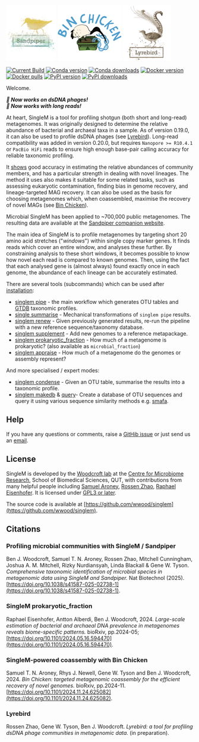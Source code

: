 

<!-- NOTE: This intro should manually be kept in sync between the repo README and the docs README -->

[![Sandpiper logo](./sandpiper_small.png)](https://sandpiper.qut.edu.au)
[![Bin Chicken logo](./binchicken_small.png)](https://aroneys.github.io/binchicken)
[![Lyrebird logo](./lyrebird_small.png)](/Lyrebird)


[![Current Build](https://github.com/wwood/singlem/actions/workflows/test-singlem.yml/badge.svg)](https://github.com/wwood/singlem/actions)
[![Conda version](https://img.shields.io/conda/vn/bioconda/singlem?label=Conda&color=43b02a)](https://anaconda.org/bioconda/singlem)
[![Conda downloads](https://img.shields.io/conda/dn/bioconda/singlem?label=Downloads&color=43b02a)](https://anaconda.org/bioconda/singlem)
[![Docker version](https://img.shields.io/docker/v/wwood/singlem?label=Docker&color=1D63ED)](https://hub.docker.com/r/wwood/singlem/tags)
[![Docker pulls](https://img.shields.io/docker/pulls/wwood/singlem.svg?label=Pulls&color=1D63ED)](https://hub.docker.com/r/wwood/singlem)
[![PyPI version](https://img.shields.io/pypi/v/singlem.svg?label=PyPI&color=ffd43b)](https://pypi.org/project/singlem/)
[![PyPI downloads](https://img.shields.io/pypi/dm/singlem.svg?label=Downloads&color=ffd43b)](https://pypi.org/project/singlem/)

Welcome.

***💉 Now works on dsDNA phages!***  
***🧬 Now works with long reads!***

At heart, SingleM is a tool for profiling shotgun (both short and long-read) metagenomes. It was originally designed to determine the relative abundance of bacterial and archaeal taxa in a sample. As of version 0.19.0, it can also be used to profile dsDNA phages (see [Lyrebird](https://wwood.github.io/singlem/Lyrebird)). Long-read compatibility was added in version 0.20.0, but requires `Nanopore >= R10.4.1` or `PacBio HiFi` reads to ensure high enough base-pair calling accuracy for reliable taxonomic profiling.

It [shows](https://doi.org/10.1101/2024.01.30.578060) good accuracy in estimating the relative abundances of community members, and has a particular strength in dealing with novel lineages. The method it uses also makes it suitable for some related tasks, such as assessing eukaryotic contamination, finding bias in genome recovery, and lineage-targeted MAG recovery. It can also be used as the basis for choosing metagenomes which, when coassembled, maximise the recovery of novel MAGs (see [Bin Chicken](https://aroneys.github.io/binchicken/)).

Microbial SingleM has been applied to ~700,000 public metagenomes. The resulting data are available at the [Sandpiper companion website](https://sandpiper.qut.edu.au).

The main idea of SingleM is to profile metagenomes by targeting short 20 amino acid stretches ("*windows*") within single copy marker genes. It finds reads which cover an entire window, and analyses these further. By constraining analysis to these short windows, it becomes possible to know how novel each read is compared to known genomes. Then, using the fact that each analysed gene is (almost always) found exactly once in each genome, the abundance of each lineage can be accurately estimated.

There are several tools (subcommands) which can be used after [installation](/Installation):

* [singlem pipe](/tools/pipe) - the main workflow which generates OTU tables and [GTDB](https://gtdb.ecogenomic.org/) taxonomic profiles. 
* [single summarise](/tools/summarise) - Mechanical transformations of `singlem pipe` results.
* [singlem renew](/tools/renew) - Given previously generated results, re-run the pipeline with a new reference sequence/taxonomy database.
* [singlem supplement](/tools/supplement) - Add new genomes to a reference metapackage.
* [singlem prokaryotic_fraction](/tools/prokaryotic_fraction) - How much of a metagenome is prokaryotic? (also available as `microbial_fraction`)
* [singlem appraise](/tools/appraise) - How much of a metagenome do the genomes or assembly represent?

And more specialised / expert modes:

* [singlem condense](/advanced/condense) - Given an OTU table, summarise the results into a taxonomic profile.
* [singlem makedb](/advanced/makedb) & [query](/advanced/query)- Create a database of OTU sequences and query it using various sequence similarity methods e.g. [smafa](https://github.com/wwood/smafa).

## Help
If you have any questions or comments, raise a [GitHib issue](https://github.com/wwood/singlem/issues) or just send us an [email](https://research.qut.edu.au/cmr/team/ben-woodcroft/).

## License
SingleM is developed by the [Woodcroft lab](https://research.qut.edu.au/cmr/team/ben-woodcroft/) at the [Centre for Microbiome Research](https://research.qut.edu.au/cmr), School of Biomedical Sciences, QUT, with contributions from many helpful people including [Samuel Aroney](https://github.com/AroneyS), [Rossen Zhao](https://github.com/rzhao-2), [Raphael Eisenhofer](https://github.com/EisenRa). It is licensed under [GPL3 or later](https://gnu.org/licenses/gpl.html).

The source code is available at [https://github.com/wwood/singlem](https://github.com/wwood/singlem).

## Citations
<!-- NOTE: Citations should manually be kept in sync between the repo README and the docs README -->
### Profiling microbial communities with SingleM / Sandpiper
Ben J. Woodcroft, Samuel T. N. Aroney, Rossen Zhao, Mitchell Cunningham, Joshua A. M. Mitchell, Rizky Nurdiansyah, Linda Blackall & Gene W. Tyson. *Comprehensive taxonomic identification of microbial species in metagenomic data using SingleM and Sandpiper.* Nat Biotechnol (2025). [https://doi.org/10.1038/s41587-025-02738-1](https://doi.org/10.1038/s41587-025-02738-1).
### SingleM prokaryotic_fraction
Raphael Eisenhofer, Antton Alberdi, Ben J. Woodcroft, 2024. *Large-scale estimation of bacterial and archaeal DNA prevalence in metagenomes reveals biome-specific patterns.* bioRxiv, pp.2024-05; [https://doi.org/10.1101/2024.05.16.594470](https://doi.org/10.1101/2024.05.16.594470).
### SingleM-powered coassembly with Bin Chicken
Samuel T. N. Aroney, Rhys J. Newell, Gene W. Tyson and Ben J. Woodcroft, 2024. *Bin Chicken: targeted metagenomic coassembly for the efficient recovery of novel genomes.* bioRxiv, pp.2024-11. [https://doi.org/10.1101/2024.11.24.625082](https://doi.org/10.1101/2024.11.24.625082).
### Lyrebird
Rossen Zhao, Gene W. Tyson, Ben J. Woodcroft. *Lyrebird: a tool for profiling dsDNA phage communities in metagenomic data.* (in preparation).
